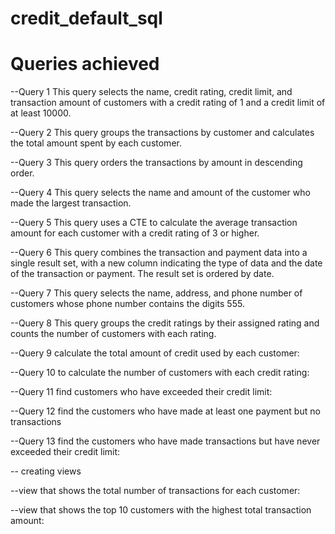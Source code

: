 # credit_default_sql

# Queries achieved
--Query 1 This query selects the name, credit rating, credit limit, and transaction amount of customers with a credit rating of 1 and a credit limit of at least 10000.  

--Query 2 This query groups the transactions by customer and calculates the total amount spent by each customer.  

--Query 3 This query orders the transactions by amount in descending order.  

--Query 4 This query selects the name and amount of the customer who made the largest transaction.  

--Query 5 This query uses a CTE to calculate the average transaction amount for each customer with a credit rating of 3 or higher.  

--Query 6 This query combines the transaction and payment data into a single result set, with a new column indicating the type of data and the date of the transaction or payment. The result set is ordered by date.  

--Query 7 This query selects the name, address, and phone number of customers whose phone number contains the digits 555.  

--Query 8 This query groups the credit ratings by their assigned rating and counts the number of customers with each rating.  

--Query 9  calculate the total amount of credit used by each customer:  

--Query 10 to calculate the number of customers with each credit rating:  

--Query 11 find customers who have exceeded their credit limit:  

--Query 12 find the customers who have made at least one payment but no transactions  

--Query 13 find the customers who have made transactions but have never exceeded their credit limit:  

-- creating views   

--view that shows the total number of transactions for each customer:  

--view that shows the top 10 customers with the highest total transaction amount:  

